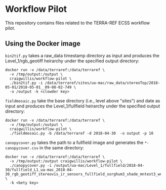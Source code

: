 # Workflow Pilot

This repository contains files related to the TERRA-REF ECSS workflow pilot.  

## Using the Docker image

`bin2tif.py` takes a raw_data timestamp directory as input and produces the Level_1/rgb_geotiff heirarchy under the specified output directory:
```
docker run -v /data/terraref:/data/terraref \
  -v /tmp/output:/output \
  craigwillis/workflow-pilot \
  ./bin2tif.py -i /data/terraref/sites/ua-mac/raw_data/stereoTop/2018-05-01/2018-05-01__09-08-02-749 \
  -o /output -k <clowder key>
```

`fieldmosaic.py` take the base directory (i.e., level above "sites") and date as input and produces the Level_1/fullfield heirarchy under the specified output directory:
```
docker run -v /data/terraref:/data/terraref \
  -v /tmp/output:/output \
  craigwillis/workflow-pilot \
  ./fieldmosaic.py -b /data/terraref -d 2018-04-30  -o output -p 10
```

`canopycover.py` takes the path to a fullfield image and generates the `*-canopycover.csv` in the same directory:
```
docker run -v /data/terraref:/data/terraref \
  -v /tmp/output:/output craigwillis/workflow-pilot \
  ./canopycover.py -i /output/ua-mac/Level_1/fullfield/2018-04-30/fullfield_L1_ua-mac_2018-04-30_rgb_geotiff_stereovis_ir_sensors_fullfield_sorghum3_shade_mntest3_westplot_april2018.tif \
  -k <bety key>
```
